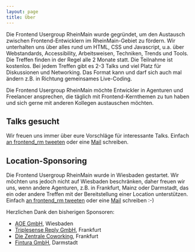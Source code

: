 ```yaml
---
layout: page
title: Über
---
```


Die Frontend Usergroup RheinMain wurde gegründet, um den Austausch zwischen Frontend-Entwicklern im RheinMain-Gebiet zu fördern. Wir unterhalten uns über alles rund um HTML, CSS und Javascript, u.a. über Webstandards, Accessibility, Arbeitsweisen, Techniken, Trends und Tools. Die Treffen finden in der Regel alle 2 Monate statt. Die Teilnahme ist kostenlos. Bei jedem Treffen gibt es 2-3 Talks und viel Platz für Diskussionen und Networking. Das Format kann und darf sich auch mal ändern z.B. in Richtung gemeinsames Live-Coding.

Die Frontend Usergroup RheinMain möchte Entwickler in Agenturen und Freelancer ansprechen, die täglich mit Frontend-Kernthemen zu tun haben und sich gerne mit anderen Kollegen austauschen möchten.

## Talks gesucht

Wir freuen uns immer über eure Vorschläge für interessante Talks. Einfach [an frontend_rm tweeten](http://twitter.com/frontend_rm) oder eine [Mail](mailto:info@frontend-rheinmain.de) schreiben.

## Location-Sponsoring

Die Frontend Usergroup RheinMain wurde in Wiesbaden gestartet. Wir möchten uns jedoch nicht auf Wiesbaden beschränken, daher freuen wir uns, wenn andere Agenturen, z.B. in Frankfurt, Mainz oder Darmstadt, das ein oder andere Treffen mit der Bereitstellung einer Location unterstützen. Einfach [an frontend_rm tweeten](http://twitter.com/frontend_rm) oder eine [Mail](mailto:info@frontend-rheinmain.de) schreiben :-)

Herzlichen Dank den bisherigen Sponsoren:

- [AOE GmbH](http://www.aoe.com), Wiesbaden
- [Triplesense Reply GmbH](http://www.triplesensereply.de/), Frankfurt
- [Die Zentrale Coworking](http://www.die-zentrale-ffm.de/), Frankfurt
- [Fintura GmbH](http://fintura.de/), Darmstadt
